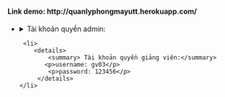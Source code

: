 <h4>Link demo: http://quanlyphongmayutt.herokuapp.com/</h4>
<ul>
    <li> 
        <details>
            <summary>Tài khoản quyền admin:</summary>
            <p>username: superadmin</p>
            <p>password: 1234567</p>
         </details>
    </li>
    
     <li> 
        <details>
            <summary> Tài khoản quyền giảng viên:</summary>
           <p>username: gv03</p>
            <p>password: 123456</p>
         </details>
    </li>
   


</ul>
